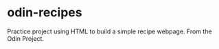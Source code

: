 # odin-recipes
Practice project using HTML to build a simple recipe webpage. From the Odin Project.
